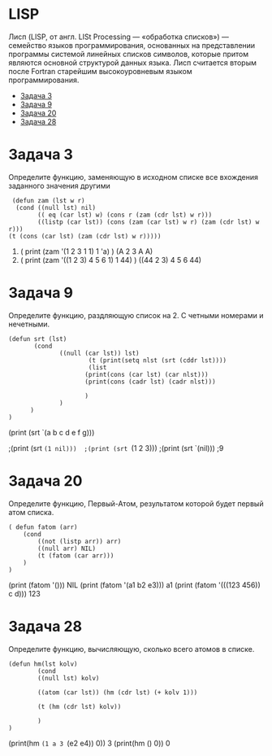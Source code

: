 # LISP

Лисп (LISP, от англ. LISt Processing — «обработка списков») — семейство языков программирования, основанных на представлении программы системой линейных списков символов, которые притом являются основной структурой данных языка. Лисп считается вторым после Fortran старейшим высокоуровневым языком программирования.


- [Задача 3](#Задача-3)
- [Задача 9](#Задача-9)
- [Задача 20](#Задача-20)
- [Задача 28](#Задача-28)

# Задача 3

Определите функцию, заменяющую в исходном списке все вхождения заданного значения другими
``` LISP
 (defun zam (lst w r)
  (cond ((null lst) nil)
        (( eq (car lst) w) (cons r (zam (cdr lst) w r)))
        ((listp (car lst)) (cons (zam (car lst) w r) (zam (cdr lst) w r)))
(t (cons (car lst) (zam (cdr lst) w r))))) 
```

1) ( print (zam '(1 2 3 1 1) 1 'a) )
    (A 2 3 A A) 
2)  ( print (zam  '((1 2 3) 4 5 6 1) 1 44) )
    ((44 2 3) 4 5 6 44)

    
# Задача 9

Определите функцию, раздляющую список на 2.
С четными номерами и нечетными.

``` LISP
(defun srt (lst) 
       (cond 
              ((null (car lst)) lst) 
                      (t (print(setq nlst (srt (cddr lst)))) 
                      (list 
                     (print(cons (car lst) (car nlst))) 
                     (print(cons (cadr lst) (cadr nlst))) 

                     ) 
              ) 
      ) 
) 
```

(print (srt `(a b c d e f g))) 

;(print (srt `(1 nil))) 
;(print (srt `(1 2 3))) 
;(print (srt `(nil))) 
;9
    
# Задача 20

Определите функцию, Первый-Атом, результатом которой будет первый атом списка.
``` LISP
( defun fatom (arr)
    (cond
        ((not (listp arr)) arr)
        ((null arr) NIL)
        (t (fatom (car arr)))
    )
)
```
(print (fatom '())) 
NIL
(print (fatom '(a1 b2 e3))) 
a1
(print (fatom '(((123 456)) c d))) 
123

    
# Задача 28

Определите функцию, вычисляющую, сколько всего атомов в списке.

``` LISP
(defun hm(lst kolv) 
        (cond 
        ((null lst) kolv) 

        ((atom (car lst)) (hm (cdr lst) (+ kolv 1))) 

        (t (hm (cdr lst) kolv)) 

        ) 
) 
```
(print(hm `(1 a 3 `(e2 e4)) 0)) 
3
(print(hm () 0)) 
0
